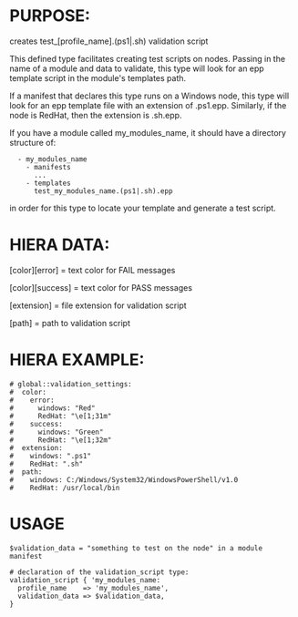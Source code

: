 # PURPOSE:
creates test_[profile_name].(ps1|.sh) validation script

This defined type facilitates creating test scripts on nodes.  Passing in the name of a module and data to validate, this type will look for an epp template script in the module's templates path.  

If a manifest that declares this type runs on a Windows node, this type will look for an epp template file with an extension of .ps1.epp.  Similarly, if the node is RedHat, then the extension is .sh.epp.

If you have a module called my_modules_name, it should have a directory structure of:

```
  - my_modules_name
    - manifests
      ...
    - templates
      test_my_modules_name.(ps1|.sh).epp
```
in order for this type to locate your template and generate a test script.


# HIERA DATA:
[color][error] = text color for FAIL messages

[color][success] = text color for PASS messages

[extension] = file extension for validation script

[path] = path to validation script

# HIERA EXAMPLE:
```
# global::validation_settings:
#  color:
#    error:
#      windows: "Red"
#      RedHat: "\e[1;31m"
#    success:
#      windows: "Green"
#      RedHat: "\e[1;32m"
#  extension:
#    windows: ".ps1"
#    RedHat: ".sh"
#  path:
#    windows: C:/Windows/System32/WindowsPowerShell/v1.0
#    RedHat: /usr/local/bin
```

# USAGE
```
$validation_data = "something to test on the node" in a module manifest

# declaration of the validation_script type:
validation_script { 'my_modules_name:
  profile_name    => 'my_modules_name',
  validation_data => $validation_data,
}
```
